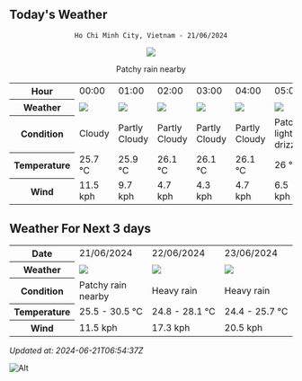 ## Today's Weather
<div align="center">

`Ho Chi Minh City, Vietnam - 21/06/2024`

<img src="https://cdn.weatherapi.com/weather/64x64/day/176.png"/>

Patchy rain nearby

</div>


<table>
    <tr>
        <th>Hour</th>
          <td>00:00</div>   <td>01:00</div>   <td>02:00</div>   <td>03:00</div>   <td>04:00</div>   <td>05:00</div>   <td>06:00</div>   <td>07:00</div>   <td>08:00</div>   <td>09:00</div>   <td>10:00</div>   <td>11:00</div>   <td>12:00</div>   <td>$${\color{red}13:00}$$</td>   <td>14:00</div>   <td>15:00</div>   <td>16:00</div>   <td>17:00</div>   <td>18:00</div>   <td>19:00</div>   <td>20:00</div>   <td>21:00</div>   <td>22:00</div>   <td>23:00</div> 
    </tr>
    <tr>
        <th>Weather</th>
        <td><img src="https://cdn.weatherapi.com/weather/64x64/night/119.png"></img></td><td><img src="https://cdn.weatherapi.com/weather/64x64/night/116.png"></img></td><td><img src="https://cdn.weatherapi.com/weather/64x64/night/116.png"></img></td><td><img src="https://cdn.weatherapi.com/weather/64x64/night/116.png"></img></td><td><img src="https://cdn.weatherapi.com/weather/64x64/night/116.png"></img></td><td><img src="https://cdn.weatherapi.com/weather/64x64/night/263.png"></img></td><td><img src="https://cdn.weatherapi.com/weather/64x64/day/119.png"></img></td><td><img src="https://cdn.weatherapi.com/weather/64x64/day/119.png"></img></td><td><img src="https://cdn.weatherapi.com/weather/64x64/day/116.png"></img></td><td><img src="https://cdn.weatherapi.com/weather/64x64/day/116.png"></img></td><td><img src="https://cdn.weatherapi.com/weather/64x64/day/266.png"></img></td><td><img src="https://cdn.weatherapi.com/weather/64x64/day/353.png"></img></td><td><img src="https://cdn.weatherapi.com/weather/64x64/day/353.png"></img></td><td><img src="https://cdn.weatherapi.com/weather/64x64/day/116.png"></img></td><td><img src="https://cdn.weatherapi.com/weather/64x64/day/122.png"></img></td><td><img src="https://cdn.weatherapi.com/weather/64x64/day/122.png"></img></td><td><img src="https://cdn.weatherapi.com/weather/64x64/day/176.png"></img></td><td><img src="https://cdn.weatherapi.com/weather/64x64/day/263.png"></img></td><td><img src="https://cdn.weatherapi.com/weather/64x64/day/176.png"></img></td><td><img src="https://cdn.weatherapi.com/weather/64x64/night/176.png"></img></td><td><img src="https://cdn.weatherapi.com/weather/64x64/night/116.png"></img></td><td><img src="https://cdn.weatherapi.com/weather/64x64/night/119.png"></img></td><td><img src="https://cdn.weatherapi.com/weather/64x64/night/119.png"></img></td><td><img src="https://cdn.weatherapi.com/weather/64x64/night/122.png"></img></td>
    </tr>
    <tr>
        <th>Condition</th>
        <td width="200px">Cloudy </td><td width="200px">Partly Cloudy </td><td width="200px">Partly Cloudy </td><td width="200px">Partly Cloudy </td><td width="200px">Partly Cloudy </td><td width="200px">Patchy light drizzle</td><td width="200px">Cloudy </td><td width="200px">Cloudy </td><td width="200px">Partly Cloudy </td><td width="200px">Partly Cloudy </td><td width="200px">Light drizzle</td><td width="200px">Light rain shower</td><td width="200px">Light rain shower</td><td width="200px">Partly cloudy</td><td width="200px">Overcast </td><td width="200px">Overcast </td><td width="200px">Patchy rain nearby</td><td width="200px">Patchy light drizzle</td><td width="200px">Patchy rain nearby</td><td width="200px">Patchy rain nearby</td><td width="200px">Partly Cloudy </td><td width="200px">Cloudy </td><td width="200px">Cloudy </td><td width="200px">Overcast </td>
    </tr>
    <tr>
        <th>Temperature</th>
        <td>25.7 °C</td><td>25.9 °C</td><td>26.1 °C</td><td>26.1 °C</td><td>26.1 °C</td><td>26 °C</td><td>26.2 °C</td><td>26.6 °C</td><td>27.8 °C</td><td>28.8 °C</td><td>29.6 °C</td><td>29.9 °C</td><td>30 °C</td><td>30.1 °C</td><td>30.8 °C</td><td>30.5 °C</td><td>29.5 °C</td><td>28.6 °C</td><td>27.9 °C</td><td>27.5 °C</td><td>27.2 °C</td><td>26.9 °C</td><td>26.6 °C</td><td>26.3 °C</td>
    </tr>
    <tr>
        <th>Wind</th>
        <td>11.5 kph</td><td>9.7 kph</td><td>4.7 kph</td><td>4.3 kph</td><td>4.7 kph</td><td>6.5 kph</td><td>4.3 kph</td><td>4.7 kph</td><td>5 kph</td><td>6.1 kph</td><td>6.5 kph</td><td>9 kph</td><td>11.2 kph</td><td>9 kph</td><td>11.2 kph</td><td>11.2 kph</td><td>10.1 kph</td><td>8.3 kph</td><td>6.5 kph</td><td>4.7 kph</td><td>6.8 kph</td><td>9.4 kph</td><td>10.1 kph</td><td>10.4 kph</td>
    </tr>
</table>


## Weather For Next 3 days


<table>
    <tr>
        <th>Date</th>
        <td>21/06/2024</td><td>22/06/2024</td><td>23/06/2024</td>
    </tr>
    <tr>
        <th>Weather</th>
        <td><img src="https://cdn.weatherapi.com/weather/64x64/day/176.png"></img></td><td><img src="https://cdn.weatherapi.com/weather/64x64/day/308.png"></img></td><td><img src="https://cdn.weatherapi.com/weather/64x64/day/308.png"></img></td>
    </tr>
    <tr>
        <th>Condition</th>
        <td width="200px">Patchy rain nearby</td><td width="200px">Heavy rain</td><td width="200px">Heavy rain</td>
    </tr>
    <tr>
        <th>Temperature</th>
        <td>25.5 -  30.5 °C</td><td>24.8 -  28.1 °C</td><td>24.4 -  25.7 °C</td>
    </tr>
    <tr>
        <th>Wind</th>
        <td>11.5 kph</td><td>17.3 kph</td><td>20.5 kph</td>
    </tr>
</table>


*Updated at: 2024-06-21T06:54:37Z*

![Alt](https://repobeats.axiom.co/api/embed/7d451ae2cdef1648d2e14e5cc714356b2ebae209.svg "Repobeats analytics image")